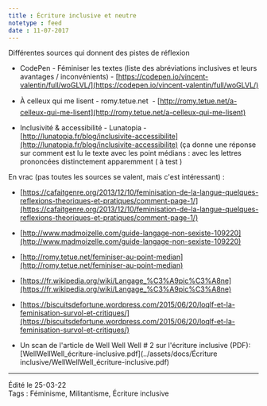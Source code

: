 ```yaml
---
title : Écriture inclusive et neutre
notetype : feed
date : 11-07-2017
---
```


Différentes sources qui donnent des pistes de réflexion

-   CodePen - Féminiser les textes (liste des abréviations inclusives et leurs avantages / inconvénients) - [https://codepen.io/vincent-valentin/full/woGLVL/](https://codepen.io/vincent-valentin/full/woGLVL/)

-   À celleux qui me lisent - romy.tetue.net  - [http://romy.tetue.net/a-celleux-qui-me-lisent](http://romy.tetue.net/a-celleux-qui-me-lisent)

-   Inclusivité & accessibilité - Lunatopia - [http://lunatopia.fr/blog/inclusivite-accessibilite](http://lunatopia.fr/blog/inclusivite-accessibilite) (ça donne une réponse sur comment est lu le texte avec les point médians : avec les lettres prononcées distinctement apparemment ( à test )



En vrac (pas toutes les sources se valent, mais c'est intéressant) :

-   [https://cafaitgenre.org/2013/12/10/feminisation-de-la-langue-quelques-reflexions-theoriques-et-pratiques/comment-page-1/](https://cafaitgenre.org/2013/12/10/feminisation-de-la-langue-quelques-reflexions-theoriques-et-pratiques/comment-page-1/)

-   [http://www.madmoizelle.com/guide-langage-non-sexiste-109220](http://www.madmoizelle.com/guide-langage-non-sexiste-109220)

-   [http://romy.tetue.net/feminiser-au-point-median](http://romy.tetue.net/feminiser-au-point-median)

-   [https://fr.wikipedia.org/wiki/Langage_%C3%A9pic%C3%A8ne](https://fr.wikipedia.org/wiki/Langage_%C3%A9pic%C3%A8ne)

-   [https://biscuitsdefortune.wordpress.com/2015/06/20/loqlf-et-la-feminisation-survol-et-critiques/](https://biscuitsdefortune.wordpress.com/2015/06/20/loqlf-et-la-feminisation-survol-et-critiques/)

- Un scan de l'article de Well Well Well # 2 sur l'écriture inclusive (PDF): [WellWellWell_écriture-inclusive.pdf](../assets/docs/Écriture inclusive/WellWellWell_écriture-inclusive.pdf)

----
 Édité le 25-03-22  
 Tags : Féminisme, Militantisme, Écriture inclusive
